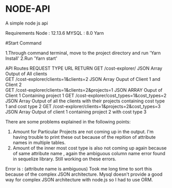 # NODE-API 

A simple node js api 

Requirements
Node : 12.13.6
MYSQL : 8.0
Yarn


#Start Command

1.Through command terminal, move to the project directory and run 'Yarn Install'
2.Run 'Yarn start'


API Routes
REQUEST TYPE        URL                                                         RETURN
GET                /cost-explorer/                                      JSON Array Output of All clients  
GET                /cost-explorer/clients=1&clients=2                   JSON Array Ouput of Client 1 and Client 2                    
GET                 /cost-explorer/clients=1&clients=2&projects=1       JSON ARRAY Ouput of Client 1 Containing project 1
GET                 /cost-explorer/cost_types=1&cost_types=2             JSON Array Output of all the clients with their projects containing cost type 1 and cost type 2
GET                 /cost-explorer/clients=1&projects=2&cost_types=3     JSON Array Output of client 1 containing project 2 with cost type 3 







There are some problems explained in the following points:

1. Amount for Particular Projects are not coming up in the output. I'm having trouble to print these out because of the repition of attribute names in multiple tables. 
2. Amount of the inner most cost type is also not coming up again because of same attribute name , again the ambiguous column name error found in sequelize library. Still working on these errors.

Error is : (attribute name is ambiguous) 
Took me long time to sort this because of the complex JSON architecture. 
Mysql doesn't provide a good way for complex JSON architecture with node.js so I had to use ORM. 
